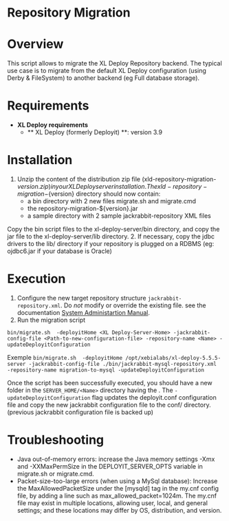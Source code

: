 # Repository Migration #

# Overview #

This script allows to migrate the XL Deploy Repository backend. The typical use case is to migrate from the default XL Deploy configuration (using Derby & FileSystem) to another backend (eg Full database storage).

# Requirements #

* **XL Deploy requirements**
	* ** XL Deploy (formerly Deployit) **: version 3.9
	
# Installation #

1. Unzip the content of the distribution zip file (xld-repository-migration-${version}.zip) in your XL Deploy server installation.  The xld-repository-migration-${version} directory should now contain:
    * a bin directory with 2 new files migrate.sh and migrate.cmd
    * the repository-migration-${version}.jar
    * a sample directory with 2 sample jackrabbit-repository XML files

Copy the bin script files to the xl-deploy-server/bin directory, and copy the jar file to the xl-deploy-server/lib directory.
2. If necessary, copy the jdbc drivers to the lib/ directory if your repository is plugged on a RDBMS (eg: ojdbc6.jar if your database is Oracle)

# Execution

1. Configure the new target repository structure `jackrabbit-repository.xml`. Do *not* modify or override the existing file. see the documentation [System Administartion Manual](https://docs.xebialabs.com/xl-deploy/how-to/configure-the-xl-deploy-repository.html#using-a-database).
2. Run the migration script

`bin/migrate.sh  -deployitHome <XL Deploy-Server-Home> -jackrabbit-config-file <Path-to-new-configuration-file> -repository-name <Name> -updateDeployitConfiguration`

Exemple
`bin/migrate.sh  -deployitHome /opt/xebialabs/xl-deploy-5.5.5-server -jackrabbit-config-file ./bin/jackrabbit-mysql-repository.xml  -repository-name migration-to-mysql -updateDeployitConfiguration`

Once the script has been successfully executed, you should have a new folder in the `SERVER_HOME/<Name>` directory having the <Name>. The `-updateDeployitConfiguration` flag updates the deployit.conf configuration file and copy the new jackrabbit configuration file to the conf/ directory. (previous jackrabbit configuration file is backed up)

# Troubleshooting

* Java out-of-memory errors:  increase the Java memory settings -Xmx and -XXMaxPermSize in the DEPLOYIT_SERVER_OPTS variable in migrate.sh or migrate.cmd.
* Packet-size-too-large errors (when using a MySql database):  Increase the MaxAllowedPacketSize  under the [mysqld] tag in the my.cnf config file, by adding a line such as max_allowed_packet=1024m.  The my.cnf file may exist in multiple locations, allowing user, local, and general settings; and these locations may differ by OS, distribution, and version.

